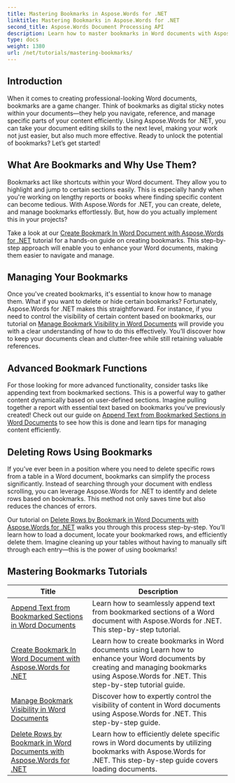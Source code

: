 ```yaml
---
title: Mastering Bookmarks in Aspose.Words for .NET
linktitle: Mastering Bookmarks in Aspose.Words for .NET
second_title: Aspose.Words Document Processing API
description: Learn how to master bookmarks in Word documents with Aspose.Words for .NET through detailed tutorials. Enhance your document management skills.
type: docs
weight: 1380
url: /net/tutorials/mastering-bookmarks/
---
```

## Introduction

When it comes to creating professional-looking Word documents, bookmarks are a game changer. Think of bookmarks as digital sticky notes within your documents—they help you navigate, reference, and manage specific parts of your content efficiently. Using Aspose.Words for .NET, you can take your document editing skills to the next level, making your work not just easier, but also much more effective. Ready to unlock the potential of bookmarks? Let’s get started!

## What Are Bookmarks and Why Use Them?

Bookmarks act like shortcuts within your Word document. They allow you to highlight and jump to certain sections easily. This is especially handy when you're working on lengthy reports or books where finding specific content can become tedious. With Aspose.Words for .NET, you can create, delete, and manage bookmarks effortlessly. But, how do you actually implement this in your projects?

Take a look at our [Create Bookmark In Word Document with Aspose.Words for .NET](./create-bookmark-in-word-document/) tutorial for a hands-on guide on creating bookmarks. This step-by-step approach will enable you to enhance your Word documents, making them easier to navigate and manage.

## Managing Your Bookmarks

Once you've created bookmarks, it's essential to know how to manage them. What if you want to delete or hide certain bookmarks? Fortunately, Aspose.Words for .NET makes this straightforward. For instance, if you need to control the visibility of certain content based on bookmarks, our tutorial on [Manage Bookmark Visibility in Word Documents](./manage-bookmark-visibility-word-document/) will provide you with a clear understanding of how to do this effectively. You’ll discover how to keep your documents clean and clutter-free while still retaining valuable references.

## Advanced Bookmark Functions

For those looking for more advanced functionality, consider tasks like appending text from bookmarked sections. This is a powerful way to gather content dynamically based on user-defined sections. Imagine pulling together a report with essential text based on bookmarks you’ve previously created! Check out our guide on [Append Text from Bookmarked Sections in Word Documents](./append-text-from-bookmarked-sections/) to see how this is done and learn tips for managing content efficiently.

## Deleting Rows Using Bookmarks

If you’ve ever been in a position where you need to delete specific rows from a table in a Word document, bookmarks can simplify the process significantly. Instead of searching through your document with endless scrolling, you can leverage Aspose.Words for .NET to identify and delete rows based on bookmarks. This method not only saves time but also reduces the chances of errors. 

Our tutorial on [Delete Rows by Bookmark in Word Documents with Aspose.Words for .NET](./delete-row-by-bookmark-word-documents/) walks you through this process step-by-step. You’ll learn how to load a document, locate your bookmarked rows, and efficiently delete them. Imagine cleaning up your tables without having to manually sift through each entry—this is the power of using bookmarks! 


 ## Mastering Bookmarks Tutorials
| Title | Description |
| --- | --- |
| [Append Text from Bookmarked Sections in Word Documents](./append-text-from-bookmarked-sections/) | Learn how to seamlessly append text from bookmarked sections of a Word document with Aspose.Words for .NET. This step-by-step tutorial. |
| [Create Bookmark In Word Document with Aspose.Words for .NET](./create-bookmark-in-word-document/) | Learn how to create bookmarks in Word documents using Learn how to enhance your Word documents by creating and managing bookmarks using Aspose.Words for .NET. This step-by-step tutorial guide. |
| [Manage Bookmark Visibility in Word Documents](./manage-bookmark-visibility-word-document/) | Discover how to expertly control the visibility of content in Word documents using Aspose.Words for .NET. This step-by-step guide. |
| [Delete Rows by Bookmark in Word Documents with Aspose.Words for .NET](./delete-row-by-bookmark-word-documents/) | Learn how to efficiently delete specific rows in Word documents by utilizing bookmarks with Aspose.Words for .NET. This step-by-step guide covers loading documents. |
